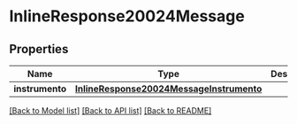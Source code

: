 # InlineResponse20024Message

## Properties
Name | Type | Description | Notes
------------ | ------------- | ------------- | -------------
**instrumento** | [**InlineResponse20024MessageInstrumento**](InlineResponse20024MessageInstrumento.md) |  | [optional] 

[[Back to Model list]](../README.md#documentation-for-models) [[Back to API list]](../README.md#documentation-for-api-endpoints) [[Back to README]](../README.md)

